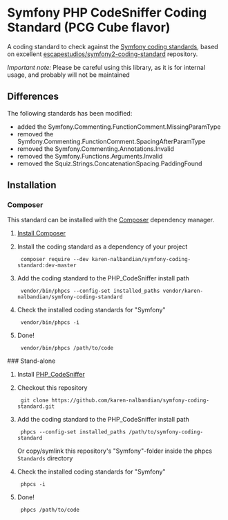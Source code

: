 # Symfony PHP CodeSniffer Coding Standard (PCG Cube flavor)

A coding standard to check against the [Symfony coding standards](http://symfony.com/doc/current/contributing/code/standards.html),
based on excellent [escapestudios/symfony2-coding-standard](https://github.com/djoos/Symfony2-coding-standard) repository.

_Important note:_ Please be careful using this library, as it is for internal usage, and probably will not be maintained

## Differences

The following standards has been modified:

- added the Symfony.Commenting.FunctionComment.MissingParamType
- removed the Symfony.Commenting.FunctionComment.SpacingAfterParamType
- removed the Symfony.Commenting.Annotations.Invalid
- removed the Symfony.Functions.Arguments.Invalid
- removed the Squiz.Strings.ConcatenationSpacing.PaddingFound

## Installation

### Composer

This standard can be installed with the [Composer](https://getcomposer.org/) dependency manager.

1. [Install Composer](https://getcomposer.org/doc/00-intro.md)

2. Install the coding standard as a dependency of your project

        composer require --dev karen-nalbandian/symfony-coding-standard:dev-master

3. Add the coding standard to the PHP_CodeSniffer install path

        vendor/bin/phpcs --config-set installed_paths vendor/karen-nalbandian/symfony-coding-standard

4. Check the installed coding standards for "Symfony"

        vendor/bin/phpcs -i

5. Done!

        vendor/bin/phpcs /path/to/code

### Stand-alone

1. Install [PHP_CodeSniffer](https://github.com/squizlabs/PHP_CodeSniffer)

2. Checkout this repository

        git clone https://github.com/karen-nalbandian/symfony-coding-standard.git

3. Add the coding standard to the PHP_CodeSniffer install path

        phpcs --config-set installed_paths /path/to/symfony-coding-standard

   Or copy/symlink this repository's "Symfony"-folder inside the phpcs `Standards` directory

4. Check the installed coding standards for "Symfony"

        phpcs -i

5. Done!

        phpcs /path/to/code
